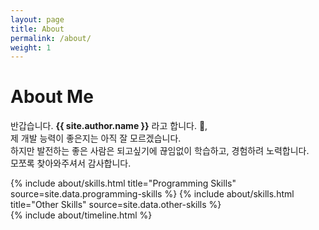 ```yaml
---
layout: page
title: About
permalink: /about/
weight: 1
---
```


# **About Me**

반갑습니다. **{{ site.author.name }}** 라고 합니다. :wave:,<br>
제 개발 능력이 좋은지는 아직 잘 모르겠습니다.<br>
하지만 발전하는 좋은 사람은 되고싶기에 끊임없이 학습하고, 경험하려 노력합니다.<br>
모쪼록 찾아와주셔서 감사합니다.

<div class="row">
{% include about/skills.html title="Programming Skills" source=site.data.programming-skills %}
{% include about/skills.html title="Other Skills" source=site.data.other-skills %}
</div>

<div class="row">
{% include about/timeline.html %}
</div>
